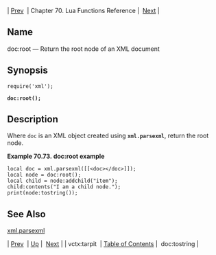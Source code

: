 | [Prev](lua.ref.vctx_tarpit)  | Chapter 70. Lua Functions Reference |  [Next](lua.ref.xml.doc_tostring) |

<a name="lua.ref.xml.doc_root"></a>
## Name

doc:root — Return the root node of an XML document

<a name="idp19340880"></a>
## Synopsis

`require('xml');`

**`doc:root();`**

<a name="idp19343840"></a>
## Description

Where `doc` is an XML object created using **`xml.parsexml`**, return the root node.

<a name="lua.ref.xml.doc_root.example"></a>

**Example 70.73. doc:root example**

```
local doc = xml.parsexml([[<doc></doc>]]);
local node = doc:root();
local child = node:addchild("item");
child:contents("I am a child node.");
print(node:tostring());
```

<a name="idp19348848"></a>
## See Also

[xml.parsexml](lua.ref.xml.parsexml "xml.parsexml")

| [Prev](lua.ref.vctx_tarpit)  | [Up](lua.function.details) |  [Next](lua.ref.xml.doc_tostring) |
| vctx:tarpit  | [Table of Contents](index) |  doc:tostring |


